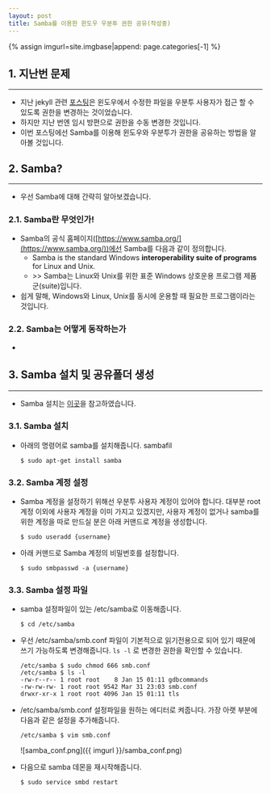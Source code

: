 ```yaml
---
layout: post
title: Samba를 이용한 윈도우 우분투 권한 공유(작성중)
---
```


{% assign imgurl=site.imgbase|append: page.categories[-1] %}

## 1. 지난번 문제

---

- 지난 jekyll 관련 [포스팅](/권한문제)은 윈도우에서 수정한 파일을 우분투 사용자가 접근 할 수 있도록 권한을 변경하는 것이었습니다.
- 하지만 지난 번엔 임시 방편으로 권한을 수동 변경한 것입니다.
- 이번 포스팅에선 Samba를 이용해 윈도우와 우분투가 권한을 공유하는 방법을 알아볼 것입니다.



## 2. Samba?

---

- 우선 Samba에 대해 간략히 알아보겠습니다.

### 2.1. Samba란 무엇인가!

- Samba의 공식 홈페이지([https://www.samba.org/](https://www.samba.org/))에선 Samba를 다음과 같이 정의합니다.
  - Samba is the standard Windows **interoperability suite of programs** for Linux and Unix.
  - \>> Samba는 Linux와 Unix를 위한 표준 Windows 상호운용 프로그램 제품군(suite)입니다.
- 쉽게 말해, Windows와 Linux, Unix를 동시에 운용할 때 필요한 프로그램이라는 것입니다.

### 2.2. Samba는 어떻게 동작하는가

- 

#### 

## 3. Samba 설치 및 공유폴더 생성

---

- Samba 설치는 [이곳](https://wlsvud84.tistory.com/29?category=828685)을 참고하였습니다.

### 3.1. Samba 설치

- 아래의 명령어로 samba를 설치해줍니다. sambafil

  ```
  $ sudo apt-get install samba
  ```

### 3.2. Samba 계정 설정

- Samba 계정을 설정하기 위해선 우분투 사용자 계정이 있어야 합니다. 대부분 root 계정 이외에 사용자 계정을 이미 가지고 있겠지만, 사용자 계정이 없거나 samba를 위한 계정을 따로 만드실 분은 아래 커맨드로 계정을 생성합니다.

  ```
  $ sudo useradd {username}
  ```

- 아래 커맨드로 Samba 계정의 비밀번호를 설정합니다.

  ```
  $ sudo smbpasswd -a {username}
  ```

### 3.3. Samba 설정 파일

- samba 설정파일이 있는 /etc/samba로 이동해줍니다.

  ```
  $ cd /etc/samba
  ```

- 우선 /etc/samba/smb.conf 파일이 기본적으로 읽기전용으로 되어 있기 때문에 쓰기 가능하도록 변경해줍니다. ```ls -l``` 로 변경한 권한을 확인할 수 있습니다.

  ```
  /etc/samba $ sudo chmod 666 smb.conf
  /etc/samba $ ls -l
  -rw-r--r-- 1 root root    8 Jan 15 01:11 gdbcommands
  -rw-rw-rw- 1 root root 9542 Mar 31 23:03 smb.conf
  drwxr-xr-x 1 root root 4096 Jan 15 01:11 tls
  ```

- /etc/samba/smb.conf 설정파일을 원하는 에디터로 켜줍니다. 가장 아랫 부분에 다음과 같은 설정을 추가해줍니다.

  ```
  /etc/samba $ vim smb.conf
  ```

  ![samba_conf.png]({{ imgurl }}/samba_conf.png)

- 다음으로 samba 데몬을 재시작해줍니다.

  ```
  $ sudo service smbd restart
  ```

  